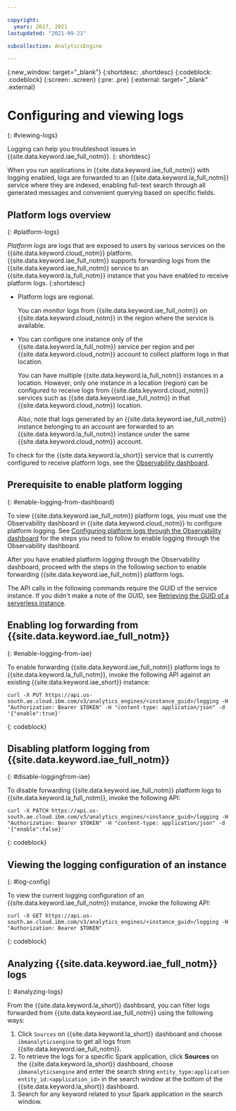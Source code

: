 ```yaml
---

copyright:
  years: 2017, 2021
lastupdated: "2021-09-21"

subcollection: AnalyticsEngine

---
```


<!-- Attribute definitions -->
{:new_window: target="_blank"}
{:shortdesc: .shortdesc}
{:codeblock: .codeblock}
{:screen: .screen}
{:pre: .pre}
{:external: target="_blank" .external}

# Configuring and viewing logs
{: #viewing-logs}

Logging can help you troubleshoot issues in {{site.data.keyword.iae_full_notm}}.
{: shortdesc}

When you run applications in {{site.data.keyword.iae_full_notm}} with logging enabled, logs are forwarded to an {{site.data.keyword.la_full_notm}} service where they are indexed, enabling full-text search through all generated messages and convenient querying based on specific fields.

## Platform logs overview
{: #platform-logs}

*Platform logs* are logs that are exposed to users by various services on the {{site.data.keyword.cloud_notm}} platform. {{site.data.keyword.iae_full_notm}} supports forwarding logs from the {{site.data.keyword.iae_full_notm}} service to an {{site.data.keyword.la_full_notm}} instance that you have enabled to receive platform logs.
{:shortdesc}

- Platform logs are regional.

    You can monitor logs from {{site.data.keyword.iae_full_notm}} on  {{site.data.keyword.cloud_notm}} in the region where the service is available.

- You can configure one instance only of the {{site.data.keyword.la_full_notm}}  service per region and per {{site.data.keyword.cloud_notm}} account to collect platform logs in that location.

    You can have multiple {{site.data.keyword.la_full_notm}} instances in a location. However, only one instance in a location (region) can be configured to receive logs from {{site.data.keyword.cloud_notm}} services such as {{site.data.keyword.iae_full_notm}} in that {{site.data.keyword.cloud_notm}}  location.

    Also, note that logs generated by an {{site.data.keyword.iae_full_notm}}  instance belonging to an account are forwarded to an {{site.data.keyword.la_full_notm}} instance under the same {{site.data.keyword.cloud_notm}} account.

To check for the {{site.data.keyword.la_short}} service that is currently configured to receive platform logs, see the [Observability dashboard](https://cloud.ibm.com/observe/logging).


## Prerequisite to enable platform logging
{: #enable-logging-from-dashboard}

To view {{site.data.keyword.iae_full_notm}} platform logs, you must use the Observability dashboard in {{site.data.keyword.cloud_notm}} to configure platform logging. See [Configuring platform logs through the Observability dashboard](/docs/log-analysis?topic=log-analysis-config_svc_logs#config_svc_logs_ui) for the steps you need to follow to enable logging through the Observability dashboard.

After you have enabled platform logging through the Observability dashboard, proceed with the steps in the following section to enable forwarding  {{site.data.keyword.iae_full_notm}} platform logs.

The API calls in the following commands require the GUID of the service instance. If you didn't make a note of the GUID, see [Retrieving the GUID of a serverless instance](/docs/AnalyticsEngine?topic=AnalyticsEngine-retrieve-instance-details).

## Enabling log forwarding from {{site.data.keyword.iae_full_notm}}
{: #enable-logging-from-iae}

To enable forwarding {{site.data.keyword.iae_full_notm}} platform logs to {{site.data.keyword.la_full_notm}}, invoke the following API against an existing {{site.data.keyword.iae_short}} instance:

```
curl -X PUT https://api.us-south.ae.cloud.ibm.com/v3/analytics_engines/<instance_guid>/logging -H "Authorization: Bearer $TOKEN" -H "content-type: application/json" -d '{"enable":true}'
```
{: codeblock}

## Disabling platform logging from {{site.data.keyword.iae_full_notm}}
{: #disable-loggingfrom-iae}

To disable forwarding {{site.data.keyword.iae_full_notm}} platform logs to {{site.data.keyword.la_full_notm}}, invoke the following API:

```
curl -X PATCH https://api.us-south.ae.cloud.ibm.com/v3/analytics_engines/<instance_guid>/logging -H "Authorization: Bearer $TOKEN" -H "content-type: application/json" -d '{"enable":false}'
```
{: codeblock}

## Viewing the logging configuration of an instance
{: #log-config}

To view the current logging configuration of an {{site.data.keyword.iae_full_notm}} instance, invoke the following API:

```
curl -X GET https://api.us-south.ae.cloud.ibm.com/v3/analytics_engines/<instance_guid>/logging -H "Authorization: Bearer $TOKEN"
```
{: codeblock}

## Analyzing {{site.data.keyword.iae_full_notm}} logs
{: #analyzing-logs}

From the {{site.data.keyword.la_short}} dashboard, you can filter logs forwarded from {{site.data.keyword.iae_full_notm}} using the following ways:

1. Click `Sources` on {{site.data.keyword.la_short}} dashboard and choose `ibmanalyticsengine` to get all logs from {{site.data.keyword.iae_full_notm}}.
1. To retrieve the logs for a specific Spark application, click **Sources** on the {{site.data.keyword.la_short}} dashboard, choose `ibmanalyticsengine`  and enter the search string `entity_type:application entity_id:<application_id>` in the search window at the bottom of the {{site.data.keyword.la_short}} dashboard.
1. Search for any keyword related to your Spark application in the search window.
